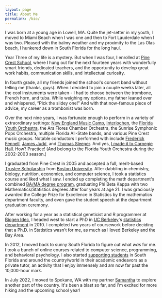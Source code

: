```yaml
---
layout: page
title: About Me
permalink: /bio/
---
```


I was born at a young age in Lowell, MA. Quite the jet-setter in my youth, I moved to Miami Beach when I was one and then to Fort Lauderdale when I was two. Pleased with the balmy weather and my proximity to the Las Olas beach, I hunkered down in South Florida for the long haul.

Year Three of my life is a mystery. But when I was four, I enrolled at [Pine Crest School](https://www.pinecrest.edu/), where I hung out for the next fourteen years with wonderfully smart friends, dedicated teachers, and the opportunity to develop great work habits, communication skills, and intellectual curiosity.

In fourth grade, all my friends joined the school's concert band without telling me (thanks, guys). When I decided to join a couple weeks later, all the cool instruments were taken - I had to choose between the trombone, French horn, and tuba. While weighing my options, my father leaned over and whispered, “Pick the slidey one!” And with that now-famous piece of advice, my career as a trombonist was born.

Over the next nine years, I was fortunate enough to perform in a variety of extraordinary settings:
[New England Music Camp](https://snowpond.org/nemc/),
[Interlochen](http://www.interlochen.org/),
the [Florida Youth Orchestra](https://www.floridayouthorchestra.org/),
the Ars Flores Chamber Orchestra, the Sunrise Symphonic Pops Orchestra, multiple Florida All-State bands, and various Pine Crest music groups. Notable conductors I performed with include
[Frederick Fennell](https://en.wikipedia.org/wiki/Frederick_Fennell),
[James Judd](https://en.wikipedia.org/wiki/James_Judd), and
[Thomas Sleeper](https://en.wikipedia.org/wiki/Thomas_Sleeper).
And yes, [I made it to Carnegie Hall](/static/images/bio/carnegie.jpeg). How? Practice! (And belong to the Florida Youth Orchestra during the 2002-2003 season.)

I graduated from Pine Crest in 2005 and accepted a full, merit-based [Trustee Scholarship](https://www.bu.edu/admissions/tuition-aid/scholarships-financial-aid/first-year-merit/trustee/) from [Boston University](https://www.bu.edu/). After dabbling in chemistry, biology, nutrition, economics, and computer science, I took a statistics course and liked what I saw. I ended up completing the math department's combined [BA/MA degree program](https://www.bu.edu/math/undergraduate/ba-ma/), graduating Phi Beta Kappa with two Mathematics/Statistics degrees after four years at age 21. I was graciously awarded the College Prize for Excellence in Statistics by the mathematics department faculty, and even gave the student speech at the department graduation ceremony.

After working for a year as a statistical geneticist and R programmer at [Biogen Idec](https://www.biogen.com/), I headed west to start a PhD in [UC Berkeley](http://www.berkeley.edu/index.html)'s [statistics department](http://statistics.berkeley.edu/) in 2010. I completed two years of coursework before deciding that a Ph.D. in Statistics wasn't for me, as much as I loved Berkeley and the Bay Area.

In 2012, I moved back to sunny South Florida to figure out what *was* for me. I took a bunch of online courses related to computer science, programming, and behavioral psychology. I also started [supporting students](https://www.instagram.com/ftlaudmathtutor/) in South Florida and around the country/world in their academic endeavors as a private tutor, an activity that I enjoy immensely and am now far past the 10,000-hour mark.

In July 2022, I moved to Spokane, WA with my partner [Samantha](https://www.linkedin.com/in/samantha-lynn-wilder/) to explore another part of the country. It's been a blast so far, and I'm excited for more hiking and the upcoming school year!
